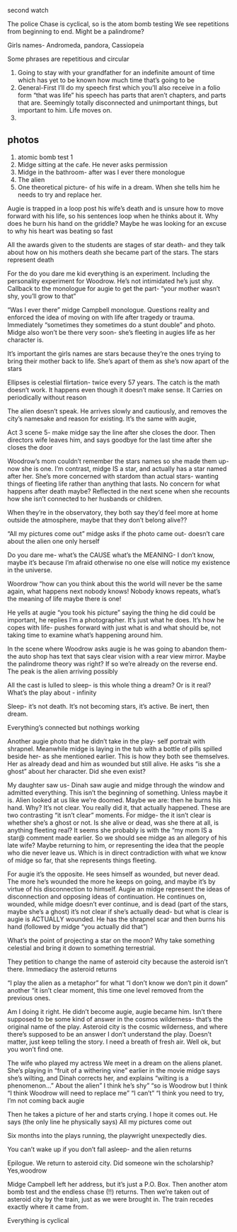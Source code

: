 second watch


The police Chase is cyclical, so is the atom bomb testing
We see repetitions from beginning to end. Might be a palindrome?


Girls names-
Andromeda, pandora, Cassiopeia 

Some phrases are repetitious and circular
1. Going to stay with your grandfather for an indefinite amount of time which has yet to be known how much time that’s going to be
2. General-First I’ll do my speech first which you’ll also receive in a folio form “that was life” his speech has parts that aren’t chapters, and parts that are. Seemingly totally disconnected and unimportant things, but important to him. Life moves on.
3. 




## photos
1. atomic bomb test 1
2. Midge sitting at the cafe. He never asks permission
3. Midge in the bathroom- after was I ever there monologue
4. The alien
5. One theoretical picture- of his wife in a dream. When she tells him he needs to try and replace her. 



Augie is trapped in a loop post his wife’s death and is unsure how to move forward with his life, so his sentences loop when he thinks about it. 
Why does he burn his hand on the griddle? Maybe he was looking for an excuse to why his heart was beating so fast


All the awards given to the students are stages of star death- and they talk about how on his mothers death she became part of the stars. The stars represent death


For the do you dare me kid everything is an experiment. Including the personality experiment for Woodrow. He’s not intimidated he’s just shy. Callback to the monologue for augie to get the part- “your mother wasn’t shy, you’ll grow to that”

“Was I ever there” midge Campbell monologue. Questions reality and enforced the idea of moving on with life after tragedy or trauma. Immediately “sometimes they sometimes do a stunt double” and photo. Midge also won’t be there very soon- she’s fleeting in augies life as her character is.

It’s important the girls names are stars because they’re the ones trying to bring their mother back to life. She’s apart of them as she’s now apart of the stars



Ellipses is celestial flirtation- twice every 57 years. The catch is the math doesn’t work. It happens even though it doesn’t make sense. It Carries on periodically without reason


The alien doesn’t speak. He arrives slowly and cautiously, and removes the city’s namesake and reason for existing. It’s the same with augie,


Act 3 scene 5- make midge say the line after she closes the door. Then directors wife leaves him, and says goodbye for the last time after she closes the door

Woodrow’s mom couldn’t remember the stars names so she made them up- now she is one. I’m contrast, midge IS a star, and actually has a star named after her. She’s more concerned with stardom than actual stars- wanting things of fleeting life rather than anything that lasts. No concern for what happens after death maybe? 
Reflected in the next scene when she recounts how she isn’t connected to her husbands or children. 


When they’re in the observatory, they both say they’d feel more at home outside the atmosphere, maybe that they don’t belong alive?? 

“All my pictures come out” midge asks if the photo came out- doesn’t care about the alien one only herself

Do you dare me- what’s the CAUSE what’s the MEANING- I don’t know, maybe it’s because I’m afraid otherwise no one else will notice my existence in the universe. 

Woordrow “how can you think about this the world will never be the same again, what happens next nobody knows!
Nobody knows repeats, what’s the meaning of life maybe there is one!

He yells at augie “you took his picture” saying the thing he did could be important, he replies I’m a photographer. It’s just what he does. It’s how he copes with life- pushes forward with just what is and what should be, not taking time to examine what’s happening around him. 

In the scene where Woodrow asks augie is he was going to abandon them- the auto shop has text that says clear vision with a rear view mirror. Maybe the palindrome theory was right? If so we’re already on the reverse end. The peak is the alien arriving possibly

All the cast is lulled to sleep- is this whole thing a dream? Or is it real?
What’s the play about - infinity

Sleep- it’s not death. It’s not becoming stars, it’s active. Be inert, then dream. 

Everything’s connected but nothings working


Another augie photo that he didn’t take in the play- self portrait with shrapnel. Meanwhile midge is laying in the tub with a bottle of pills spilled beside her- as she mentioned earlier. This is how they both see themselves. Her as already dead and him as wounded but still alive. He asks “is she a ghost” about her character. Did she even exist?

My daughter saw us- Dinah saw augie and midge through the window and admitted everything. This isn’t the beginning of something. Unless maybe it is.
Alien looked at us like we’re doomed. Maybe we are: then he burns his hand.
Why? It’s not clear. You really did it, that actually happened. 
These are two contrasting “it isn’t clear” moments. For midge- the it isn’t clear is whether she’s a ghost or not. Is she alive or dead, was she there at all, is anything fleeting real? It seems she probably is with the “my mom IS a star@ comment made earlier. So we should see midge as an allegory of his late wife? Maybe returning to him, or representing the idea that the people who die never leave us. Which is in direct contradiction with what we know of midge so far, that she represents things fleeting. 

For augie it’s the opposite. He sees himself as wounded, but never dead. The more he’s wounded the more he keeps on going, and maybe it’s by virtue of his disconnection to himself. 
Augie an midge represent the ideas of disconnection and opposing ideas of continuation. He continues on, wounded, while midge doesn’t ever continue, and is dead (part of the stars, maybe she’s a ghost) it’s not clear if she’s actually dead- but what is clear is augie is ACTUALLY wounded. He has the shrapnel scar and then burns his hand (followed by midge “you actually did that”)


What’s the point of projecting a star on the moon? Why take something celestial and bring it down to something terrestrial.

They petition to change the name of asteroid city because the asteroid isn’t there. Immediacy the asteroid returns

“I play the alien as a metaphor” for what “I don’t know we don’t pin it down” another “it isn’t clear moment, this time one level removed from the previous ones. 

Am I doing it right. He didn’t become augie, augie became him. Isn’t there supposed to be some kind of answer in the cosmos wilderness- that’s the original name of the play. Asteroid city is the cosmic wilderness, and where there’s supposed to be an answer
I don’t understand the play. Doesn’t matter, just keep telling the story.
I need a breath of fresh air. Well ok, but you won’t find one. 

The wife who played my actress
We meet in a dream on the aliens planet. She’s playing in “fruit of a withering vine” earlier in the movie midge says she’s wilting, and Dinah corrects her, and explains “wilting is a phenomenon…”
About the alien” I think he’s shy” “so is Woodrow but I think 
“I think Woodrow will need to replace me” “I can’t” “I think you need to try, I’m not coming back augie

Then he takes a picture of her and starts crying.
I hope it comes out. He says (the only line he physically says)
All my pictures come out

Six months into the plays running, the playwright unexpectedly dies.

You can’t wake up if you don’t fall asleep- and the alien returns

Epilogue. We return to asteroid city. 
 Did someone win the scholarship? Yes,woodrow
 
Midge Campbell left her address, but it’s just a P.O. Box.
Then another atom bomb test and the endless chase (!!) returns. Then we’re taken out of asteroid city by the train, just as we were brought in.
The train recedes exactly where it came from. 

Everything is cyclical